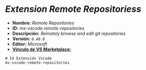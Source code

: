 <!-- Autor: Daniel Benjamin Perez Morales -->
<!-- GitHub: https://github.com/DanielBenjaminPerezMoralesDev13 -->
<!-- GitLab: https://gitlab.com/DanielBenjaminPerezMoralesDev13 -->
<!-- Correo electrónico: danielperezdev@proton.me -->

# ***Extension Remote Repositoriess***

- **Nombre:** *Remote Repositories*
- **ID:** *ms-vscode.remote-repositories*
- **Descripción:** *Remotely browse and edit git repositories*
- **Versión:** *`0.40.0`*
- **Editor:** *Microsoft*
- **[Vínculo de VS Marketplace:](https://marketplace.visualstudio.com/items?itemName=ms-vscode.remote-repositories "https://marketplace.visualstudio.com/items?itemName=ms-vscode.remote-repositories")**

```plaintext
# Id Extensión Vscode
ms-vscode.remote-repositories
```
